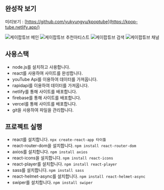 ## 완성작 보기

미리보기 : [https://github.com/yukyungyu/kpoptube](https://kpop-tube.netlify.app/)

![케이팝튜브 메인](https://github.com/yukyungyu/kpoptube/assets/141790554/72d28eb2-2469-48d0-860a-7aac38b2aa86)
![케이팝튜브 추천아티스트](https://github.com/yukyungyu/kpoptube/assets/141790554/cc505886-17b7-4c4b-aa21-94547878e556)
![케이팝튜브 검색](https://github.com/yukyungyu/kpoptube/assets/141790554/6328d64f-8c53-48da-ad47-38efd96b5655)
![케이팝튜브 채널](https://github.com/yukyungyu/kpoptube/assets/141790554/b7c23c84-9f2a-4ad0-90ec-a516c359f3e1)


## 사용스택

- node.js를 설치하고 사용합니다.
- react를 사용하여 사이트를 완성합니다.
- youTube Api를 이용하여 데이터를 가져옵니다.
- rapidapi를 이용하여 데이터를 가져옵니다.
- netlify를 통해 사이트를 배포합니다.
- firebase를 통해 사이트를 배포합니다.
- vercel를 통해 사이트를 배포합니다.
- git을 사용하여 파일을 관리합니다.

## 프로젝트 실행

- react를 설치합니다. `npx create-react-app 타이틀`
- react-router-dom을 설치합니다. `npm install react-router-dom`
- axios를 설치합니다. `npm install axios`
- react-icons을 설치합니다. `npm install react-icons`
- react-player를 설치합니다. `npm install react-player`
- sass를 설치합니다. `npm install sass`
- react-helmet-async를 설치합니다. `npm install react-helmet-async`
- swiper를 설치합니다. `npm install swiper`
